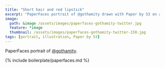 ```yaml
---
title: "Short hair and red lipstick"
excerpt: "PaperFaces portrait of @gothamity drawn with Paper by 53 on an iPad."
image: 
  path: &image /assets/images/paperfaces-gothamity-twitter.jpg 
  feature: *image
  thumbnail: /assets/images/paperfaces-gothamity-twitter-150.jpg
tags: [portrait, illustration, Paper by 53]
---
```


PaperFaces portrait of [@gothamity](http://twitter.com/gothamity).

{% include boilerplate/paperfaces.md %}
